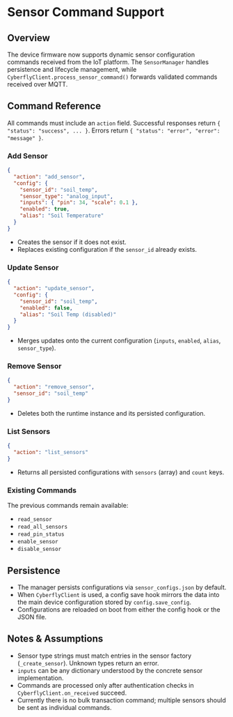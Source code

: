 # Sensor Command Support

## Overview
The device firmware now supports dynamic sensor configuration commands received from the IoT platform. The `SensorManager` handles persistence and lifecycle management, while `CyberflyClient.process_sensor_command()` forwards validated commands received over MQTT.

## Command Reference

All commands must include an `action` field. Successful responses return `{ "status": "success", ... }`. Errors return `{ "status": "error", "error": "message" }`.

### Add Sensor
```json
{
  "action": "add_sensor",
  "config": {
    "sensor_id": "soil_temp",
    "sensor_type": "analog_input",
    "inputs": { "pin": 34, "scale": 0.1 },
    "enabled": true,
    "alias": "Soil Temperature"
  }
}
```
- Creates the sensor if it does not exist.
- Replaces existing configuration if the `sensor_id` already exists.

### Update Sensor
```json
{
  "action": "update_sensor",
  "config": {
    "sensor_id": "soil_temp",
    "enabled": false,
    "alias": "Soil Temp (disabled)"
  }
}
```
- Merges updates onto the current configuration (`inputs`, `enabled`, `alias`, `sensor_type`).

### Remove Sensor
```json
{
  "action": "remove_sensor",
  "sensor_id": "soil_temp"
}
```
- Deletes both the runtime instance and its persisted configuration.

### List Sensors
```json
{
  "action": "list_sensors"
}
```
- Returns all persisted configurations with `sensors` (array) and `count` keys.

### Existing Commands
The previous commands remain available:
- `read_sensor`
- `read_all_sensors`
- `read_pin_status`
- `enable_sensor`
- `disable_sensor`

## Persistence
- The manager persists configurations via `sensor_configs.json` by default.
- When `CyberflyClient` is used, a config save hook mirrors the data into the main device configuration stored by `config.save_config`.
- Configurations are reloaded on boot from either the config hook or the JSON file.

## Notes & Assumptions
- Sensor type strings must match entries in the sensor factory (`_create_sensor`). Unknown types return an error.
- `inputs` can be any dictionary understood by the concrete sensor implementation.
- Commands are processed only after authentication checks in `CyberflyClient.on_received` succeed.
- Currently there is no bulk transaction command; multiple sensors should be sent as individual commands.
